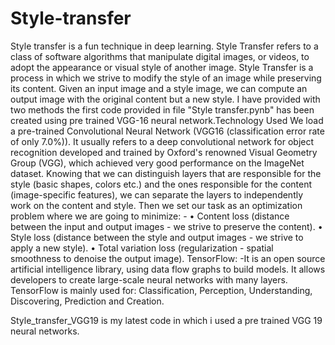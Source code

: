 # Style-transfer
Style transfer is a fun technique in deep learning. Style Transfer refers to a class of software algorithms that manipulate digital images, or videos, to adopt the appearance or visual style of another image. Style Transfer is a process in which we strive to modify the style of an image while preserving its content. Given an input image and a style image, we can compute an output image with the original content but a new style.
I have provided with two methods the first code provided in file "Style transfer.pynb" has been created using pre trained VGG-16 neural network.Technology Used
We load a pre-trained Convolutional Neural Network (VGG16 (classification error rate of only 7.0%)). It usually refers to a deep convolutional network for object recognition developed and trained by Oxford's renowned Visual Geometry Group (VGG), which achieved very good performance on the ImageNet dataset.
Knowing that we can distinguish layers that are responsible for the style (basic shapes, colors etc.) and the ones responsible for the content (image-specific features), we can separate the layers to independently work on the content and style. Then we set our task as an optimization problem where we are going to minimize: -
•	Content loss (distance between the input and output images - we strive to preserve the content).
•	Style loss (distance between the style and output images - we strive to apply a new style).
•	Total variation loss (regularization - spatial smoothness to denoise the output image).
 TensorFlow: -It is an open source artificial intelligence library, using data flow graphs to build models. It allows developers to create large-scale neural networks with many layers. TensorFlow is mainly used for: Classification, Perception, Understanding, Discovering, Prediction and Creation.

Style_transfer_VGG19 is my latest code in which i used a pre trained VGG 19 neural networks.
